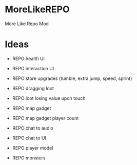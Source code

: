 # MoreLikeREPO
More Like Repo Mod

# Ideas  
- REPO health UI  
- REPO interaction UI  

- REPO store upgrades (tumble, extra jump, speed, sprint)  

- REPO dragging loot  
- REPO loot losing value upon touch  

- REPO map gadget  
- REPO map gadget player count  

- REPO chat to audio  
- REPO chat to UI  

- REPO player model  
- REPO monsters  